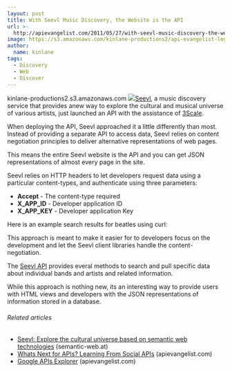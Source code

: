```yaml
---
layout: post
title: With Seevl Music Discovery, the Website is the API
url: >-
  http://apievangelist.com/2011/05/27/with-seevl-music-discovery-the-website-is-the-api/
image: https://s3.amazonaws.com/kinlane-productions2/api-evangelist-logos/api-evangelist-butterfly-vertical.png
author:
  name: kinlane
tags:
  - Discovery
  - Web
  - Discover
---
```

kinlane-productions2.s3.amazonaws.com [![](http://kinlane-productions.s3.amazonaws.com/api-evangelist/seevl_logo1.png)](seevl.net "Seevl")[Seevl](seevl.net "Seevl"), a music discovery service that provides anew way to explore the cultural and musical universe of various artists, just launched an API with the assistance of [3Scale](http://www.3scale.net "3Scale").

When deploying the API, Seevl approached it a little differently than most. Instead of providing a separate API to access data, Seevl relies on content negotiation principles to deliver alternative representations of web pages.

This means the entire Seevl website is the API and you can get JSON representations of almost every page in the site.

Seevl relies on HTTP headers to let developers request data using a particular content-types, and authenticate using three parameters:

*   **Accept** - The content-type required
*   **X\_APP\_ID** - Developer application ID
*   **X\_APP\_KEY** - Developer application Key

Here is an example search results for beatles using curl:

This approach is meant to make it easier for to developers focus on the development and let the Seevl client libraries handle the content-negotiation.

The [Seevl API](http://developers.seevl.net/ "Seevl API") provides everal methods to search and pull specific data about individual bands and artists and related information.

While this approach is nothing new, its an interesting way to provide users with HTML views and developers with the JSON representations of information stored in a database.

###### Related articles

*   [Seevl: Explore the cultural universe based on semantic web technologies](http://blog.semantic-web.at/2011/05/19/seevl-explore-the-cultural-universe-based-on-semantic-web-technologies/) (semantic-web.at)
*   [Whats Next for APIs? Learning From Social APIs](http://apievangelist.com/2011/05/24/whats-next-for-apis-learning-from-social-apis/) (apievangelist.com)
*   [Google APIs Explorer](http://apievangelist.com/2011/05/21/google-apis-explorer/) (apievangelist.com)